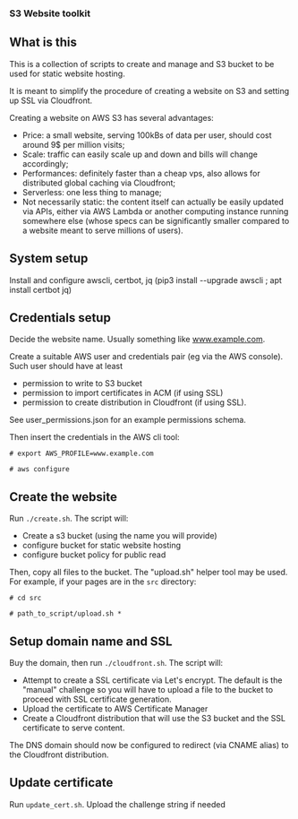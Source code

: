### S3 Website toolkit ###

## What is this ##

This is a collection of scripts to create and manage and S3 bucket to be used for static website hosting.

It is meant to simplify the procedure of creating a website on S3 and setting up SSL via Cloudfront.

Creating a website on AWS S3 has several advantages:
  - Price: a small website, serving 100kBs of data per user, should cost around 9$ per million visits;
  - Scale: traffic can easily scale up and down and bills will change accordingly;
  - Performances: definitely faster than a cheap vps, also allows for distributed global caching via Cloudfront;
  - Serverless: one less thing to manage;
  - Not necessarily static: the content itself can actually be easily updated via APIs, either via AWS Lambda or another computing instance running somewhere else (whose specs can be significantly smaller compared to a website meant to serve millions of users). 

## System setup ##

Install and configure awscli, certbot, jq (pip3 install --upgrade awscli ; apt install certbot jq)

## Credentials setup ##

Decide the website name. Usually something like www.example.com.

Create a suitable AWS user and credentials pair (eg via the AWS console). Such user should have at least
  - permission to write to S3 bucket
  - permission to import certificates in ACM (if using SSL)
  - permission to create distribution in Cloudfront (if using SSL).

See user_permissions.json for an example permissions schema.

Then insert the credentials in the AWS cli tool:

`# export AWS_PROFILE=www.example.com`

`# aws configure`

## Create the website ##

Run `./create.sh`. The script will:

  - Create a s3 bucket (using the name you will provide)
  - configure bucket for static website hosting
  - configure bucket policy for public read

Then, copy all files to the bucket. The "upload.sh" helper tool may be used. For example, if your pages are in the `src` directory:

`# cd src`

`# path_to_script/upload.sh *`

## Setup domain name and SSL ##

Buy the domain, then run `./cloudfront.sh`. The script will:

  - Attempt to create a SSL certificate via Let's encrypt. The default is the "manual" challenge so you will have to upload a file to the bucket to proceed with SSL certificate generation.
  - Upload the certificate to AWS Certificate Manager
  - Create a Cloudfront distribution that will use the S3 bucket and the SSL certificate to serve content.

The DNS domain should now be configured to redirect (via CNAME alias) to the Cloudfront distribution.

## Update certificate ##

Run `update_cert.sh`. Upload the challenge string if needed
